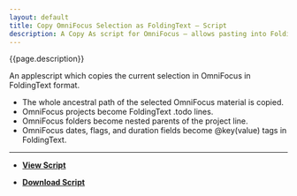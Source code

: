 ```yaml
---
layout: default
title: Copy OmniFocus Selection as FoldingText – Script
description: A Copy As script for OmniFocus – allows pasting into FoldingText
---
```


{{page.description}}

An applescript which copies the current selection in OmniFocus in FoldingText format.

- The whole ancestral path of the selected OmniFocus material is copied.
- OmniFocus projects become FoldingText .todo lines.
- OmniFocus folders become nested parents of the project line.
- OmniFocus dates, flags, and duration fields become @key(value) tags in FoldingText.

***

- [**View Script**](https://github.com/RobTrew/tree-tools/blob/master/FoldingText%20scripts/Import%20Export/OmniFocusCopyasFoldingText.applescript)
 
- [**Download Script**](https://github.com/RobTrew/tree-tools/blob/master/FoldingText%20scripts/Import%20Export/OmniFocusCopyasFoldingText.scpt?raw=true)